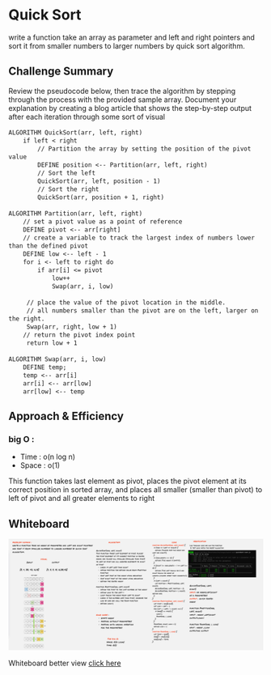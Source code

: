# Quick Sort 
write a function take an array as parameter and left and right pointers and sort it from smaller numbers to larger numbers by quick sort algorithm.

## Challenge Summary
Review the pseudocode below, then trace the algorithm by stepping through the process with the provided sample array. Document your explanation by creating a blog article that shows the step-by-step output after each iteration through some sort of visual
```
ALGORITHM QuickSort(arr, left, right)
    if left < right
        // Partition the array by setting the position of the pivot value 
        DEFINE position <-- Partition(arr, left, right)
        // Sort the left
        QuickSort(arr, left, position - 1)
        // Sort the right
        QuickSort(arr, position + 1, right)

ALGORITHM Partition(arr, left, right)
    // set a pivot value as a point of reference
    DEFINE pivot <-- arr[right]
    // create a variable to track the largest index of numbers lower than the defined pivot
    DEFINE low <-- left - 1
    for i <- left to right do
        if arr[i] <= pivot
            low++
            Swap(arr, i, low)

     // place the value of the pivot location in the middle.
     // all numbers smaller than the pivot are on the left, larger on the right. 
     Swap(arr, right, low + 1)
    // return the pivot index point
     return low + 1

ALGORITHM Swap(arr, i, low)
    DEFINE temp;
    temp <-- arr[i]
    arr[i] <-- arr[low]
    arr[low] <-- temp

```




## Approach & Efficiency
### big O :
- Time : o(n log n)
- Space : o(1)

This function takes last element as pivot, places
the pivot element at its correct position in sorted
array, and places all smaller (smaller than pivot)
to left of pivot and all greater elements to right


## Whiteboard 
![white board](./././asset/wb.PNG)

Whiteboard better view [click here](https://miro.com/app/board/o9J_l9nxx9A=/)


